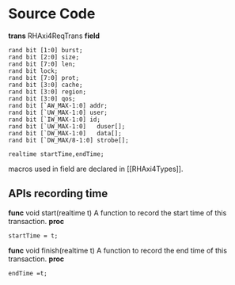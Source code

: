 
# Source Code
**trans** RHAxi4ReqTrans
**field**
```
rand bit [1:0] burst;
rand bit [2:0] size;
rand bit [7:0] len;
rand bit lock;
rand bit [7:0] prot;
rand bit [3:0] cache;
rand bit [3:0] region;
rand bit [3:0] qos;
rand bit [`AW_MAX-1:0] addr;
rand bit [`UW_MAX-1:0] user;
rand bit [`IW_MAX-1:0] id;
rand bit [`UW_MAX-1:0]   duser[];
rand bit [`DW_MAX-1:0]   data[];
rand bit [`DW_MAX/8-1:0] strobe[];

realtime startTime,endTime;

```
macros used in field are declared in [[RHAxi4Types]].

## APIs recording time
**func** void start(realtime t)
A function to record the start time of this transaction.
**proc**
```
startTime = t;
```
**func** void finish(realtime t)
A function to record the end time of this transaction.
**proc**
```
endTime =t;
```
